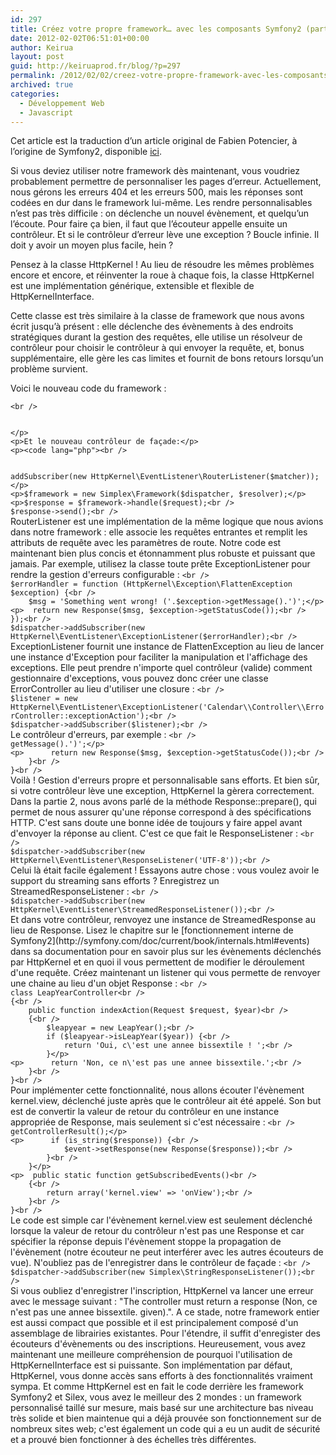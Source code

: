 ```yaml
---
id: 297
title: Créez votre propre framework… avec les composants Symfony2 (partie 11)
date: 2012-02-02T06:51:01+00:00
author: Keirua
layout: post
guid: http://keiruaprod.fr/blog/?p=297
permalink: /2012/02/02/creez-votre-propre-framework-avec-les-composants-symfony2-partie-11-2/
archived: true
categories:
  - Développement Web
  - Javascript
---
```

Cet article est la traduction d’un article original de Fabien Potencier, à l’origine de Symfony2, disponible [ici](http://fabien.potencier.org/article/60/create-your-own-framework-on-top-of-the-symfony2-components-part-11).

Si vous deviez utiliser notre framework dès maintenant, vous voudriez probablement permettre de personnaliser les pages d&rsquo;erreur. Actuellement, nous gérons les erreurs 404 et les erreurs 500, mais les réponses sont codées en dur dans le framework lui-même. Les rendre personnalisables n&rsquo;est pas très difficile : on déclenche un nouvel évènement, et quelqu&rsquo;un l&rsquo;écoute. Pour faire ça bien, il faut que l&rsquo;écouteur appelle ensuite un contrôleur. Et si le contrôleur d&rsquo;erreur lève une exception ? Boucle infinie. Il doit y avoir un moyen plus facile, hein ?

Pensez à la classe HttpKernel ! Au lieu de résoudre les mêmes problèmes encore et encore, et réinventer la roue à chaque fois, la classe HttpKernel est une implémentation générique, extensible et flexible de HttpKernelInterface.  
<!--more-->

Cette classe est très similaire à la classe de framework que nous avons écrit jusqu&rsquo;à présent : elle déclenche des évènements à des endroits stratégiques durant la gestion des requêtes, elle utilise un résolveur de contrôleur pour choisir le contrôleur à qui envoyer la requête, et, bonus supplémentaire, elle gère les cas limites et fournit de bons retours lorsqu&rsquo;un problème survient.

Voici le nouveau code du framework :

<code lang="php">&lt;br />
<?php

// example.com/src/Simplex/Framework.php

namespace Simplex;

use Symfony\Component\HttpKernel\HttpKernel;

class Framework extends HttpKernel
{
}
</code>&lt;/p>
&lt;p>Et le nouveau contrôleur de façade:&lt;/p>
&lt;p>&lt;code lang="php">&lt;br />


<?php

// example.com/web/front.php

require_once __DIR__.'/../vendor/.composer/autoload.php';

use Symfony\Component\HttpFoundation\Request;
use Symfony\Component\HttpFoundation\Response;
use Symfony\Component\Routing;
use Symfony\Component\HttpKernel;
use Symfony\Component\EventDispatcher\EventDispatcher;

$request = Request::createFromGlobals();
$routes = include __DIR__.'/../src/app.php';

$context = new Routing\RequestContext();
$matcher = new Routing\Matcher\UrlMatcher($routes, $context);
$resolver = new HttpKernel\Controller\ControllerResolver();

$dispatcher = new EventDispatcher();
$dispatcher->addSubscriber(new HttpKernel\EventListener\RouterListener($matcher));&lt;/p>
&lt;p>$framework = new Simplex\Framework($dispatcher, $resolver);&lt;/p>
&lt;p>$response = $framework->handle($request);&lt;br />
$response->send();&lt;br />
</code>

RouterListener est une implémentation de la même logique que nous avions dans notre framework : elle associe les requêtes entrantes et remplit les attributs de requête avec les paramètres de route.

Notre code est maintenant bien plus concis et étonnamment plus robuste et puissant que jamais. Par exemple, utilisez la classe toute prête ExceptionListener pour rendre la gestion d'erreurs configurable :

<code lang="php">&lt;br />
$errorHandler = function (HttpKernel\Exception\FlattenException $exception) {&lt;br />
	$msg = 'Something went wrong! ('.$exception->getMessage().')';&lt;/p>
&lt;p>	return new Response($msg, $exception->getStatusCode());&lt;br />
});&lt;br />
$dispatcher->addSubscriber(new HttpKernel\EventListener\ExceptionListener($errorHandler);&lt;br />
</code>

ExceptionListener fournit une instance de FlattenException au lieu de lancer une instance d'Exception pour faciliter la manipulation et l'affichage des exceptions. Elle peut prendre n'importe quel contrôleur (valide) comment gestionnaire d'exceptions, vous pouvez donc créer une classe ErrorController au lieu d'utiliser une closure :

<code lang="php">&lt;br />
$listener = new HttpKernel\EventListener\ExceptionListener('Calendar\\Controller\\ErrorController::exceptionAction');&lt;br />
$dispatcher->addSubscriber($listener);&lt;br />
</code>

Le contrôleur d'erreurs, par exemple :

<code lang="php">&lt;br />
<?php

// example.com/src/Calendar/Controller/ErrorController.php

namespace Calendar\Controller;

use Symfony\Component\HttpFoundation\Response;
use Symfony\Component\HttpKernel\Exception\FlattenException;

class ErrorController
{
	public function exceptionAction(FlattenException $exception)
	{
		$msg = 'Quelquechose ne marche pas ! ('.$exception->getMessage().')';&lt;/p>
&lt;p>		return new Response($msg, $exception->getStatusCode());&lt;br />
	}&lt;br />
}&lt;br />
</code>

Voilà ! Gestion d'erreurs propre et personnalisable sans efforts. Et bien sûr, si votre contrôleur lève une exception, HttpKernel la gèrera correctement.

Dans la partie 2, nous avons parlé de la méthode Response::prepare(), qui permet de nous assurer qu'une réponse correspond à des spécifications HTTP. C'est sans doute une bonne idée de toujours y faire appel avant d'envoyer la réponse au client. C'est ce que fait le ResponseListener :

<code lang="php">&lt;br />
$dispatcher->addSubscriber(new HttpKernel\EventListener\ResponseListener('UTF-8'));&lt;br />
</code>

Celui là était facile également ! Essayons autre chose : vous voulez avoir le support du streaming sans efforts ? Enregistrez un StreamedResponseListener :

<code lang="php">&lt;br />
$dispatcher->addSubscriber(new HttpKernel\EventListener\StreamedResponseListener());&lt;br />
</code>

Et dans votre contrôleur, renvoyez une instance de StreamedResponse au lieu de Response.

Lisez le chapitre sur le [fonctionnement interne de Symfony2](http://symfony.com/doc/current/book/internals.html#events) dans sa documentation pour en savoir plus sur les évènements déclenchés par HttpKernel et en quoi il vous permettent de modifier le déroulement d'une requête.

Créez maintenant un listener qui vous permette de renvoyer une chaine au lieu d'un objet Response :

<code lang="php">&lt;br />
class LeapYearController&lt;br />
{&lt;br />
	public function indexAction(Request $request, $year)&lt;br />
	{&lt;br />
		$leapyear = new LeapYear();&lt;br />
		if ($leapyear->isLeapYear($year)) {&lt;br />
			return 'Oui, c\'est une annee bissextile ! ';&lt;br />
		}&lt;/p>
&lt;p>		return 'Non, ce n\'est pas une annee bissextile.';&lt;br />
	}&lt;br />
}&lt;br />
</code>

Pour implémenter cette fonctionnalité, nous allons écouter l'évènement kernel.view, déclenché juste après que le contrôleur ait été appelé. Son but est de convertir la valeur de retour du contrôleur en une instance appropriée de Response, mais seulement si c'est nécessaire :

<code lang="php">&lt;br />
<?php

// example.com/src/Simplex/StringResponseListener.php

namespace Simplex;

use Symfony\Component\EventDispatcher\EventSubscriberInterface;
use Symfony\Component\HttpKernel\Event\GetResponseForControllerResultEvent;
use Symfony\Component\HttpFoundation\Response;

class StringResponseListener implements EventSubscriberInterface
{
	public function onView(GetResponseForControllerResultEvent $event)
	{
		$response = $event->getControllerResult();&lt;/p>
&lt;p>		if (is_string($response)) {&lt;br />
			$event->setResponse(new Response($response));&lt;br />
		}&lt;br />
	}&lt;/p>
&lt;p>	public static function getSubscribedEvents()&lt;br />
	{&lt;br />
		return array('kernel.view' => 'onView');&lt;br />
	}&lt;br />
}&lt;br />
</code>

Le code est simple car l'évènement kernel.view est seulement déclenché lorsque la valeur de retour du contrôleur n'est pas une Response et car spécifier la réponse depuis l'évènement stoppe la propagation de l'évènement (notre écouteur ne peut interférer avec les autres écouteurs de vue).

N'oubliez pas de l'enregistrer dans le contrôleur de façade :

<code lang="php">&lt;br />
$dispatcher->addSubscriber(new Simplex\StringResponseListener());&lt;br />
</code>

Si vous oubliez d'enregistrer l'inscription, HttpKernel va lancer une erreur avec le message suivant : "The controller must return a response (Non, ce n'est pas une annee bissextile. given).".

A ce stade, notre framework entier est aussi compact que possible et il est principalement composé d'un assemblage de librairies existantes. Pour l'étendre, il suffit d'enregister des écouteurs d'évènements ou des inscriptions.

Heureusement, vous avez maintenant une meilleure compréhension de pourquoi l'utilisation de HttpKernelInterface est si puissante. Son implémentation par défaut, HttpKernel, vous donne accès sans efforts à des fonctionnalités vraiment sympa. Et comme HttpKernel est en fait le code derrière les framework Symfony2 et Silex, vous avez le meilleur des 2 mondes : un framework personnalisé taillé sur mesure, mais basé sur une architecture bas niveau très solide et bien maintenue qui a déjà prouvée son fonctionnement sur de nombreux sites web; c'est également un code qui a eu un audit de sécurité et a prouvé bien fonctionner à des échelles très différentes.